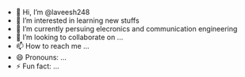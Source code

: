 - 👋 Hi, I’m @laveesh248
- 👀 I’m interested in learning new stuffs
- 🌱 I’m currently persuing elecronics and communication engineering
- 💞️ I’m looking to collaborate on ...
- 📫 How to reach me ...
- 😄 Pronouns: ...
- ⚡ Fun fact: ...

<!---
laveesh248/laveesh248 is a ✨ special ✨ repository because its `README.md` (this file) appears on your GitHub profile.
You can click the Preview link to take a look at your changes.
--->
